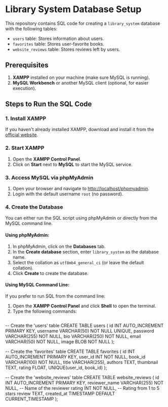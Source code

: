 # Library System Database Setup

This repository contains SQL code for creating a `library_system` database with the following tables:
- `users` table: Stores information about users.
- `favorites` table: Stores user-favorite books.
- `website_reviews` table: Stores reviews left by users.

## Prerequisites

1. **XAMPP** installed on your machine (make sure MySQL is running).
2. **MySQL Workbench** or another MySQL client (optional, for easier execution).

## Steps to Run the SQL Code

### 1. Install XAMPP
If you haven't already installed XAMPP, download and install it from the [official website](https://www.apachefriends.org/).

### 2. Start XAMPP
1. Open the **XAMPP Control Panel**.
2. Click on **Start** next to **MySQL** to start the MySQL service.

### 3. Access MySQL via phpMyAdmin
1. Open your browser and navigate to [http://localhost/phpmyadmin](http://localhost/phpmyadmin).
2. Login with the default username `root` (no password).

### 4. Create the Database
You can either run the SQL script using phpMyAdmin or directly from the MySQL command line.

#### Using phpMyAdmin:
1. In phpMyAdmin, click on the **Databases** tab.
2. In the **Create database** section, enter `library_system` as the database name.
3. Select the collation as `utf8mb4_general_ci` (or leave the default collation).
4. Click **Create** to create the database.

#### Using MySQL Command Line:
If you prefer to run SQL from the command line:
1. Open the **XAMPP Control Panel** and click **Shell** to open the terminal.
2. Type the following commands:
   ```bash
  -- Create the 'users' table
CREATE TABLE users (
  id INT AUTO_INCREMENT PRIMARY KEY,
  username VARCHAR(50) NOT NULL UNIQUE,
  password VARCHAR(255) NOT NULL,
  bio VARCHAR(250) NOT NULL,
  email VARCHAR(50) NOT NULL,
  image BLOB NOT NULL
);

-- Create the 'favorites' table
CREATE TABLE favorites (
  id INT AUTO_INCREMENT PRIMARY KEY,
  user_id INT NOT NULL,
  book_id VARCHAR(100) NOT NULL,
  title VARCHAR(255),
  authors TEXT,
  thumbnail TEXT,
  rating FLOAT,
  UNIQUE(user_id, book_id)
);

-- Create the 'website_reviews' table
CREATE TABLE website_reviews (
    id INT AUTO_INCREMENT PRIMARY KEY,
    reviewer_name VARCHAR(255) NOT NULL,  -- Name of the reviewer
    rating INT NOT NULL,  -- Rating from 1 to 5 stars
    review TEXT,
    created_at TIMESTAMP DEFAULT CURRENT_TIMESTAMP
);
